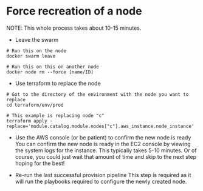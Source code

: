 # Force recreation of a node
NOTE: This whole process takes about 10-15 minutes.
 
* Leave the swarm
```
# Run this on the node
docker swarm leave

# Run this on this on another node
docker node rm --force [name/ID]
```

* Use terraform to replace the node
```
# Got to the directory of the environment with the node you want to replace
cd terraform/env/prod

# This example is replacing node "c"
terraform apply -replace='module.catalog.module.nodes["c"].aws_instance.node_instance'
```
* Use the AWS console (or be patient) to confirm the new node is ready
You can confirm the new node is ready in the EC2 console by viewing the system logs for the instance.
This typically takes 5-10 minutes. Or of course, you could just wait that amount of time and skip to the
next step hoping for the best!

* Re-run the last successful provision pipeline
This step is required as it will run the playbooks required to configure the newly created node.
